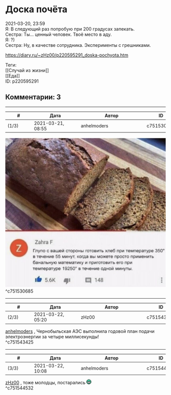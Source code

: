 Доска почёта
============

  
2021-03-20, 23:59  
 Я: В следующий раз попробую при 200 градусах запекать.   
 Сестра: Ты... ценный человек. Твоё место в аду.   
 Я: ?)   
 Сестра: Ну, в качестве сотрудника. Эксперименты с грешниками.   
  
<https://diary.ru/~zHz00/p220595291_doska-pochyota.htm>  
  
Теги:  
[[Случай из жизни]]  
[[Еда]]  
ID: p220595291  


Комментарии: 3
--------------

  


---



|         #         |              Дата              |                     Автор                     |           ID           |
| --- | --- | --- | --- |
| (1/3) | 2021-03-21, 08:55 | anhelmoders | c751530685 |

  
 ![](pics/87057110.jpg)   
 ^c751530685

---



|         #         |              Дата              |                     Автор                     |           ID           |
| --- | --- | --- | --- |
| (2/3) | 2021-03-22, 05:20 | zHz00 | c751543425 |

  
  [anhelmoders](http://anhelmoders.diary.ru "No plans. Only wonders.")  , Чернобыльская АЭС выполнила годовой план подачи электроэнергии за четыре миллисекунды!   
 ^c751543425

---



|         #         |              Дата              |                     Автор                     |           ID           |
| --- | --- | --- | --- |
| (3/3) | 2021-03-22, 10:08 | anhelmoders | c751544532 |

  
  [zHz00](https://zHz00.diary.ru "Untitled")  , тоже молодцы, постарались ![:D](pics/1131.gif)   
 ^c751544532